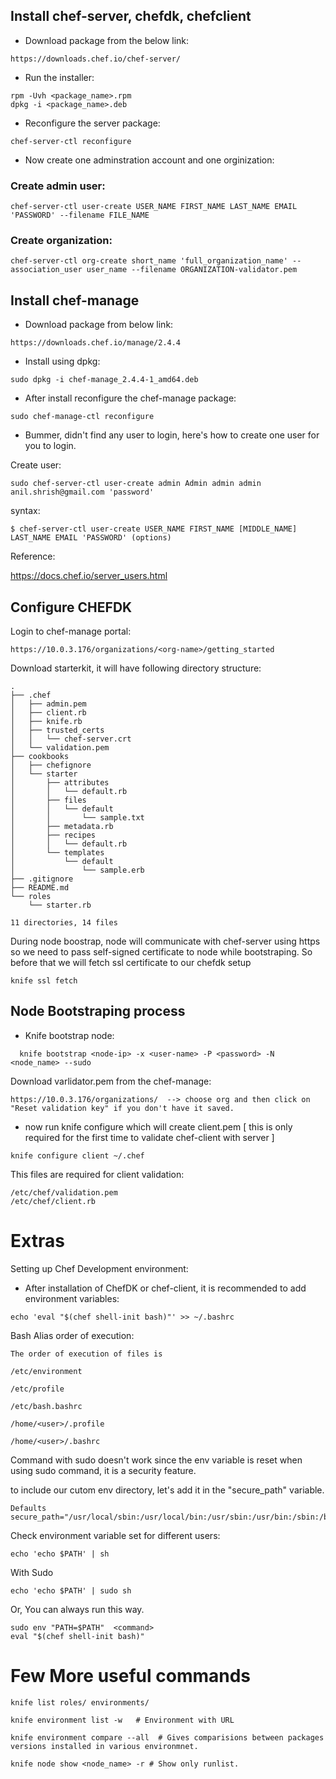 ## Install chef-server, chefdk, chefclient

- Download package from the below link:
```
https://downloads.chef.io/chef-server/
```

- Run the installer:
```
rpm -Uvh <package_name>.rpm
dpkg -i <package_name>.deb
```
- Reconfigure the server package:
```
chef-server-ctl reconfigure
```

- Now create one adminstration account and one orginization:

### Create admin user:
```
chef-server-ctl user-create USER_NAME FIRST_NAME LAST_NAME EMAIL 'PASSWORD' --filename FILE_NAME
```

### Create organization:
```
chef-server-ctl org-create short_name 'full_organization_name' --association_user user_name --filename ORGANIZATION-validator.pem
```

## Install chef-manage

- Download package from below link:
```
https://downloads.chef.io/manage/2.4.4
```
- Install using dpkg:
```
sudo dpkg -i chef-manage_2.4.4-1_amd64.deb 
```

- After install reconfigure the chef-manage package:
```
sudo chef-manage-ctl reconfigure
```

- Bummer, didn't find any user to login, here's how to create one user for you to login.

Create user:

```
sudo chef-server-ctl user-create admin Admin admin admin anil.shrish@gmail.com 'password'
```

syntax:
```
$ chef-server-ctl user-create USER_NAME FIRST_NAME [MIDDLE_NAME] LAST_NAME EMAIL 'PASSWORD' (options)
```
Reference:

https://docs.chef.io/server_users.html


## Configure CHEFDK


Login to chef-manage portal:
```
https://10.0.3.176/organizations/<org-name>/getting_started
```

Download starterkit, it will have following directory structure:

```
.
├── .chef
│   ├── admin.pem
│   ├── client.rb
│   ├── knife.rb
│   ├── trusted_certs
│   │   └── chef-server.crt
│   └── validation.pem
├── cookbooks
│   ├── chefignore
│   └── starter
│       ├── attributes
│       │   └── default.rb
│       ├── files
│       │   └── default
│       │       └── sample.txt
│       ├── metadata.rb
│       ├── recipes
│       │   └── default.rb
│       └── templates
│           └── default
│               └── sample.erb
├── .gitignore
├── README.md
└── roles
    └── starter.rb

11 directories, 14 files
```

During node boostrap, node will communicate with chef-server using https so we need to pass self-signed certificate to node while bootstraping. So before that we will fetch ssl certificate to our chefdk setup

```
knife ssl fetch
```

## Node Bootstraping process


- Knife bootstrap node:

```
  knife bootstrap <node-ip> -x <user-name> -P <password> -N <node_name> --sudo
```


Download varlidator.pem from the chef-manage:

```
https://10.0.3.176/organizations/  --> choose org and then click on "Reset validation key" if you don't have it saved.
```

- now run knife configure which will create client.pem [ this is only required for the first time to validate chef-client with server ]
```
knife configure client ~/.chef  
```

This files are required for client validation:
```
/etc/chef/validation.pem
/etc/chef/client.rb
```


# Extras

Setting up Chef Development environment:

- After installation of ChefDK or chef-client, it is recommended to add environment variables:


```
echo 'eval "$(chef shell-init bash)"' >> ~/.bashrc
```




Bash Alias order of execution:

```
The order of execution of files is 

/etc/environment

/etc/profile

/etc/bash.bashrc

/home/<user>/.profile

/home/<user>/.bashrc
```



Command with sudo doesn't work since the env variable is reset when using sudo command, it is a security feature.

to include our cutom env directory, let's add it in the "secure_path" variable.

```
Defaults        secure_path="/usr/local/sbin:/usr/local/bin:/usr/sbin:/usr/bin:/sbin:/bin:/snap/bin:/opt/chef/embedded/bin"
```


Check environment variable set for different users:

```
echo 'echo $PATH' | sh
```

With Sudo
```
echo 'echo $PATH' | sudo sh
```


Or, You can always run this way. 
```
sudo env "PATH=$PATH"  <command>
eval "$(chef shell-init bash)"
```

# Few More useful commands

```
knife list roles/ environments/

knife environment list -w   # Environment with URL

knife environment compare --all  # Gives comparisions between packages versions installed in various environmnet.

knife node show <node_name> -r # Show only runlist.
```
